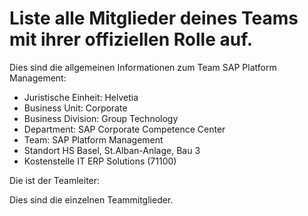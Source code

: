 # Liste alle Mitglieder deines Teams mit ihrer offiziellen Rolle auf.

Dies sind die allgemeinen Informationen zum Team SAP Platform Management:
- Juristische Einheit:	Helvetia 
- Business Unit:	Corporate
- Business Division:	Group Technology 
- Department:	SAP Corporate Competence Center 
- Team:	SAP Platform Management 
- Standort	HS Basel, St.Alban-Anlage, Bau 3 
- Kostenstelle	IT ERP Solutions (71100)

Die ist der Teamleiter:

Dies sind die einzelnen Teammitglieder.
